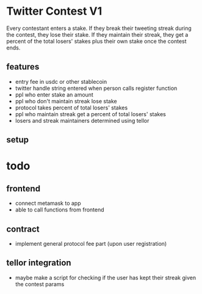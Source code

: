 # Twitter Contest V1
Every contestant enters a stake. If they break their tweeting streak during the contest, they lose their stake. If they maintain their streak, they get a percent of the total losers' stakes plus their own stake once the contest ends.

## features
- entry fee in usdc or other stablecoin
- twitter handle string entered when person calls register function
- ppl who enter stake an amount
- ppl who don't maintain streak lose stake
- protocol takes percent of total losers' stakes
- ppl who maintain streak get a percent of total losers' stakes
- losers and streak maintainers determined using tellor

## setup

# todo
## frontend
- connect metamask to app
- able to call functions from frontend

## contract
- implement general protocol fee part (upon user registration)

## tellor integration
- maybe make a script for checking if the user has kept their streak given the contest params

